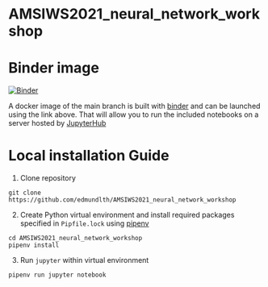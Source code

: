 
# AMSIWS2021_neural_network_workshop

# Binder image
[![Binder](https://mybinder.org/badge_logo.svg)](https://mybinder.org/v2/gh/edmundlth/AMSIWS2021_neural_network_workshop/main)

A docker image of the main branch is built with [binder](https://mybinder.org/) and can be launched using the link above. That will allow you to run the included notebooks on a server hosted by [JupyterHub](https://jupyterhub.readthedocs.io/en/latest/)

# Local installation Guide
 1. Clone repository 
 ```
 git clone https://github.com/edmundlth/AMSIWS2021_neural_network_workshop
 ```
 2. Create Python virtual environment and install required packages specified in `Pipfile.lock` using [pipenv](https://pipenv.pypa.io/en/latest/)
 ```
 cd AMSIWS2021_neural_network_workshop
 pipenv install 
 ```
 3. Run `jupyter` within virtual environment
 ```
 pipenv run jupyter notebook
 ```
